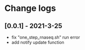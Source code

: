 # Change logs

## [0.0.1] - 2021-3-25

- fix "one_step_rnaseq.sh" run error
- add notify update function